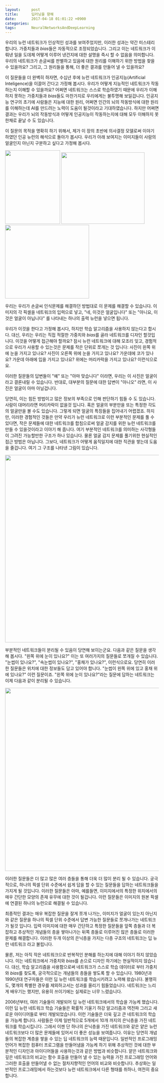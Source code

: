 ```yaml
---
layout:     post
title:      딥러닝을 향해
date:       2017-04-18 01:01:22 +0900
categories: 
tags:       NeuralNetworksAndDeepLearning
---
```


우리의 뉴런 네트워크가 인상적인 성과를 보여주었지만, 이러한 성과는 약간 미스테리 합니다. 가중치들과 $bias$들은 자동적으로 조정되었습니다. 그리고 이는 네트워크가 이뤄낸 일을 도데체 어떻게 이루어 낸건지에 대한 설명을 즉시 할 수 없음을 의미합니다. 우리의 네트워크가 손글씨를 판별하고 있음에 대한 원리를 이해하기 위한 방법을 찾을 수 있을까요? 그리고, 그 원리들을 통해, 더 좋은 결과를 만들어 낼 수 있을까요?

이 질문들을 더 완벽히 하자면, 수십년 후에 뉴런 네트워크가 인공지능(Artificial Inteligence)을 이끌어 간다고 가정해 봅시다. 우리가 어떻게 지능적인 네트워크가 작동하는지 이해할 수 있을까요? 어쩌면 네트워크는 스스로 학습하였기 때문에 우리가 이해하지 못하는 가중치들과 $bias$들도 마찬가지로 우리에게는 불투명해 보일겁니다. 인공지능 연구의 초기에 사람들은 지능에 대한 원리, 어쩌면 인간의 뇌의 작동방식에 대한 원리를 이해하는데 AI를 만드려는 노력이 도움이 될것이라고 기대하였습니다. 하지만 어쩌면 결과는 우리가 뇌의 작동방식과 어떻게 인공지능이 작동하는지에 대해 모두 이해하지 못한채로 끝날 수 도 있습니다.

<!-- more -->

이 질문의 목적을 명확히 하기 위해서, 제가 이 장의 초반에 의사결정 모델로써 이야기 하였던 인공 뉴런의 해석으로 돌아가 봅시다. 우리가 아래 보여지는 이미지들이 사람의 얼굴인지 아닌지 구분하고 싶다고 가정해 봅시다.

<div>
<img src="http://cfile3.uf.tistory.com/image/252EA84758F4DC7B051F2A" height="240" width="180"/>
<img src="http://cfile9.uf.tistory.com/image/224EDF4758F4DC7C0A6C54" height="233" width="273"/>
<img src="http://cfile2.uf.tistory.com/image/2441D84758F4DC7C043F55" height="240" width="275"/>
</div>

우리는 우리가 손글씨 인식문제를 해결하던 방법대로 이 문제를 해결할 수 있습니다. 이미지의 각 픽셀을 네트워크의 입력으로 넣고, "네, 이것은 얼굴입니다" 또는 "아니요, 이것은 얼굴이 아닙니다" 를 나타내는 하나의 출력 뉴런을 넣으면 됩니다.

우리가 이것을 한다고 가정해 봅시다, 하지만 학습 알고리즘을 사용하지 않는다고 합시다. 대신, 우리는 우리는 직접 적절한 가중치와 $bias$를 골라 네트워크를 디자인 할것입니다. 이것을 어떻게 접근해야 할까요? 잠시 뉴런 네트워크에 대해 모조리 잊고, 경험적으로 우리가 사용할 수 있는것은 문제를 작은 단위로 쪼개는 것 입니다: 사진이 왼쪽 위에 눈을 가지고 있나요? 사진이 오른쪽 위에 눈을 가지고 있나요? 가운데에 코가 있나요? 가운데 아래에 입을 가지고 있나요? 위에는 머리카락을 가지고 있나요? 이런식으로요.

이러한 질문들의 답변들이 "예" 또는 "아마 맞습니다" 이라면, 우리는 이 사진은 얼굴이라고 결론내릴 수 있습니다. 반대로, 대부분의 질문에 대한 답변이 "아니오" 라면, 이 사진은 얼굴이 아마 아닐겁니다.

당연히, 이는 힘든 방법이고 많은 정보의 부족으로 인해 판단하기 힘들 수 도 있습니다. 사람이 대머리라면 머리카락이 없을것 입니다. 혹은 얼굴의 부분만을 또는 특정한 각도의 얼굴만을 볼 수도 있습니다. 그렇게 되면 얼굴의 특징들을 집어내기 어렵겠죠. 하지만, 이러한 경험적인 것들은 만약 우리가 뉴런 네트워크로 이런 부분적인 문제를 풀 수 있다면, 작은 문제들에 대한 네트워크를 합침으로써 얼굴 감지를 위한 뉴런 네트워크를 만들 수 있을것이라고 이야기 해 줍니다. 여기 부분적인 네트워크를 의미하는 사각형들이 그려진 가능할만한 구조가 하나 있습니다. 물론 얼굴 감지 문제를 풀기위한 현실적인 접근 방법은 아닙니다. 그보다, 네트워크가 어떻게 움직일지에 대한 직관을 쌓는데 도움을 줄겁니다. 여기 그 구조를 나타낸 그림이 있습니다.

<center><img src="http://cfile6.uf.tistory.com/image/27398A4758F4DF7B013B42" style="max-width:100%;height:auto"  height="409" style="" width="611"/></center>

부분적인 네트워크들이 분리될 수 있음이 당연해 보이는군요. 다음과 같은 질문을 생각해 봅시다. "왼쪽 위에 눈이 있나요?" 이는 또 여러가지의 질문들로 쪼개질 수 있습니다. "눈썹이 있나요?", "속눈썹이 있나요?", "홍채가 있나요?", 이런식으로요. 당연히 이러한 질문들은 위치에 대한 정보들도 담고 있어야 합니다. "눈썹이 왼쪽 위에 있고 홍채 위에 있나요?" 이런 질문이죠. "왼쪽 위에 눈이 있나요?"라는 질문에 답하는 네트워크는 이제 다음과 같이 분리될 수 있습니다.

<center><img src="http://cfile23.uf.tistory.com/image/2461F24E58F4E15414474B" style="max-width:100%;height:auto"  height="239" style="" width="597"/></center>

이러한 질문들은 더 많고 많은 여러 층들을 통해 더욱 더 많이 분리 될 수 있습니다. 궁극적으로, 하나의 픽셀 단위 수준에서 쉽게 답을 할 수 있는 질문들을 답하는 네트워크들을 가지게 될 것입니다. 이러한 질문들은 아마, 예를들면, 이미지에서의 특정한 위치에서의 매우 간단한 모양의 존재 유무에 대한 것이 될겁니다. 이런 질문들은 이미지의 원본 픽셀에 연결된 하나의 뉴런으로 해결될 수 있습니다.

최종적인 결과는 매우 복잡한 질문을 잘게 쪼개 나가는, 이미지가 얼굴이 있는지 아닌지와 같은 질문을 하나의 픽셀 단위 수준에서 답변 가능한 질문들로 쪼개나가는 네트워크가 될것 입니다. 입력 이미지에 대한 매우 간단하고 특정한 질문들을 앞쪽 층들과 더 복잡하고 추상적인 개념들의 층을 쌓아나가는 뒤쪽 층들로 이루어진 많은 층들로 이러한 문제를 해결합니다. 이러한 두개 이상의 은닉층을 가지는 다층 구조의 네트워크는 딥 뉴런 네트워크 라고 불립니다.

물론, 저는 아직 작은 네트워크으로 반복적인 분해를 하는지에 대해 이야기 하지 않았습니다. 이는 네트워크에서 가중치와 $bias$를 손으로 디자인 하기에는 현실적이지 않습니다. 대신, 학습 알고리즘을 사용함으로써 네트워크가 스스로 학습 데이터로 부터 가중치와 $bias$를 찾도록, 궁극적으로는 개념들의 층들을 쌓도록 할 수 있습니다. 1980년과 1990년대 연구자들은 이런 딥 뉴런 네트워크를 학습시키려고 노력해 왔습니다. 불행히도, 몇개의 특별한 경우를 제외하고서는 성과를 올리기 힘들었습니다. 네트워크는 느리게 배우기는 했지만, 유용히 쓰이기에는 실제로는 너무 느렸습니다.

2006년부터, 여러 기술들이 개발되어 딥 뉴런 네트워크에서의 학습을 가능케 했습니다. 이런 딥 뉴런 네트워크 학습 기술들은 확률적 기울기 하강 알고리즘과 역전파 그리고 새로운 아이디어들로 부터 개발되었습니다. 이런 기술들은 더욱 깊고 큰 네트워크의 학습을 가능케 합니다. 사람들은 이제 일반적으로 5개에서 10개 까지의 은닉층을 가진 네트워크를 학습시킵니다. 그래서 이젠 단 하나의 은닉층을 가진 네트워크와 같은 얕은 뉴런 네트워크보다 더 많은 문제들에 있어서 더 좋은 성능을 보여줍니다. 이유는 당연히 개념들의 복잡한 계층을 쌓을 수 있는 딥 네트워크의 능력 때문입니다. 일반적인 프로그래밍 언어가 복잡한 컴퓨터 프로그램을 만들어냄을 가능케 하기 위해 추상적인 것에 대한 부분적인 디자인과 아이디어들을 사용하는것과 같은 방법과 비슷합니다. 얕은 네트워크와 깊은 네트워크의 비교는 함수 호출을 만들어 낼 수 있는 능력을 가진 프로그래밍 언어와 그러한 호출을 만들어낼 수 없는 절차지향적인 언어의 비교와 비슷합니다. 추상화는 일반적인 프로그래밍에서 하는것보다 뉴런 네트워크에서 다른 형태를 취하나, 여전히 중요합니다.

